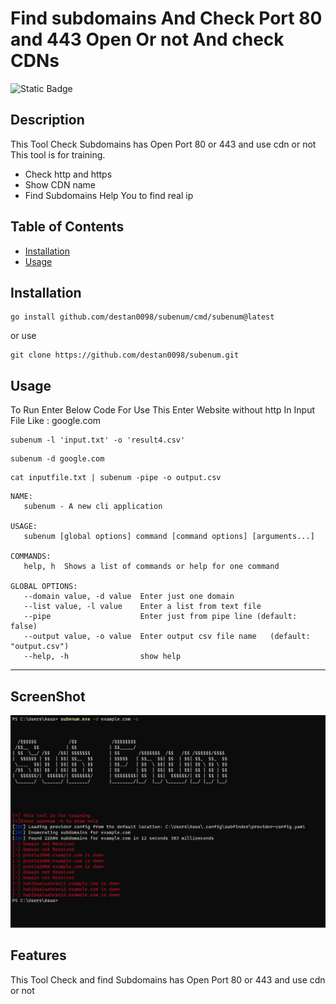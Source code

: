 ﻿# Find subdomains And Check Port 80 and 443 Open Or not And check CDNs
![Static Badge](https://img.shields.io/badge/Go-100%25-brightgreen)
## Description

This Tool Check Subdomains has Open Port 80 or 443 and use cdn or not
This tool is for training.


- Check http and https
- Show CDN name
- Find Subdomains
 Help You to find real ip


## Table of Contents 


- [Installation](#installation)
- [Usage](#usage)


## Installation

```
go install github.com/destan0098/subenum/cmd/subenum@latest
```
or use
```
git clone https://github.com/destan0098/subenum.git

```

## Usage

To Run Enter Below Code
For Use This Enter Website without http  In Input File
Like : google.com

```
subenum -l 'input.txt' -o 'result4.csv'

```
```
subenum -d google.com 
```
```
cat inputfile.txt | subenum -pipe -o output.csv
```
```
NAME:
   subenum - A new cli application

USAGE:
   subenum [global options] command [command options] [arguments...]

COMMANDS:
   help, h  Shows a list of commands or help for one command

GLOBAL OPTIONS:
   --domain value, -d value  Enter just one domain
   --list value, -l value    Enter a list from text file
   --pipe                    Enter just from pipe line (default: false)
   --output value, -o value  Enter output csv file name   (default: "output.csv")
   --help, -h                show help

```




---

## ScreenShot

![IP Show](/screenshot2.png?raw=true "subenum")


## Features

This Tool Check and find Subdomains has Open Port 80 or 443 and use cdn or not


